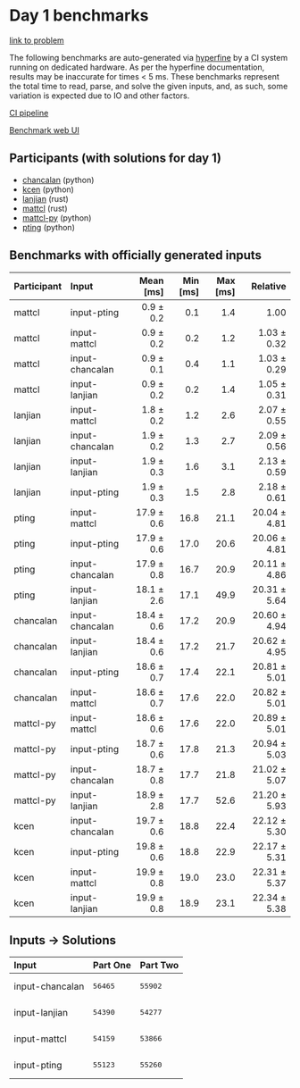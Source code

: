 # Day 1 benchmarks

[link to problem](https://adventofcode.com/2023/day/1)

The following benchmarks are auto-generated via
[hyperfine](https://github.com/sharkdp/hyperfine) by a CI system running on
dedicated hardware. As per the hyperfine documentation, results may be
inaccurate for times < 5 ms. These benchmarks represent the total time to read,
parse, and solve the given inputs, and, as such, some variation is expected due
to IO and other factors.

[CI pipeline](http://ci.papercode.net:8080/teams/main/pipelines/aoc2023)

[Benchmark web UI](https://aoc.ancalagon.black)


## Participants (with solutions for day 1)

- [chancalan](https://github.com/chancalan/aoc2023) (python)
- [kcen](https://github.com/kcen/aoc2023) (python)
- [lanjian](https://github.com/lanjian/aoc-2023) (rust)
- [mattcl](https://github.com/mattcl/aoc2023) (rust)
- [mattcl-py](https://github.com/mattcl/aoc2023-py) (python)
- [pting](https://github.com/pting/aoc2023) (python)


## Benchmarks with officially generated inputs

| Participant | Input | Mean [ms] | Min [ms] | Max [ms] | Relative |
|:---|:---|---:|---:|---:|---:|
| mattcl | input-pting | 0.9 ± 0.2 | 0.1 | 1.4 | 1.00 |
| mattcl | input-mattcl | 0.9 ± 0.2 | 0.2 | 1.2 | 1.03 ± 0.32 |
| mattcl | input-chancalan | 0.9 ± 0.1 | 0.4 | 1.1 | 1.03 ± 0.29 |
| mattcl | input-lanjian | 0.9 ± 0.2 | 0.2 | 1.4 | 1.05 ± 0.31 |
| lanjian | input-mattcl | 1.8 ± 0.2 | 1.2 | 2.6 | 2.07 ± 0.55 |
| lanjian | input-chancalan | 1.9 ± 0.2 | 1.3 | 2.7 | 2.09 ± 0.56 |
| lanjian | input-lanjian | 1.9 ± 0.3 | 1.6 | 3.1 | 2.13 ± 0.59 |
| lanjian | input-pting | 1.9 ± 0.3 | 1.5 | 2.8 | 2.18 ± 0.61 |
| pting | input-mattcl | 17.9 ± 0.6 | 16.8 | 21.1 | 20.04 ± 4.81 |
| pting | input-pting | 17.9 ± 0.6 | 17.0 | 20.6 | 20.06 ± 4.81 |
| pting | input-chancalan | 17.9 ± 0.8 | 16.7 | 20.9 | 20.11 ± 4.86 |
| pting | input-lanjian | 18.1 ± 2.6 | 17.1 | 49.9 | 20.31 ± 5.64 |
| chancalan | input-chancalan | 18.4 ± 0.6 | 17.2 | 20.9 | 20.60 ± 4.94 |
| chancalan | input-lanjian | 18.4 ± 0.6 | 17.2 | 21.7 | 20.62 ± 4.95 |
| chancalan | input-pting | 18.6 ± 0.7 | 17.4 | 22.1 | 20.81 ± 5.01 |
| chancalan | input-mattcl | 18.6 ± 0.7 | 17.6 | 22.0 | 20.82 ± 5.01 |
| mattcl-py | input-mattcl | 18.6 ± 0.6 | 17.6 | 22.0 | 20.89 ± 5.01 |
| mattcl-py | input-pting | 18.7 ± 0.6 | 17.8 | 21.3 | 20.94 ± 5.03 |
| mattcl-py | input-chancalan | 18.7 ± 0.8 | 17.7 | 21.8 | 21.02 ± 5.07 |
| mattcl-py | input-lanjian | 18.9 ± 2.8 | 17.7 | 52.6 | 21.20 ± 5.93 |
| kcen | input-chancalan | 19.7 ± 0.6 | 18.8 | 22.4 | 22.12 ± 5.30 |
| kcen | input-pting | 19.8 ± 0.6 | 18.8 | 22.9 | 22.17 ± 5.31 |
| kcen | input-mattcl | 19.9 ± 0.8 | 19.0 | 23.0 | 22.31 ± 5.37 |
| kcen | input-lanjian | 19.9 ± 0.8 | 18.9 | 23.1 | 22.34 ± 5.38 |


## Inputs -> Solutions

| Input | Part One | Part Two |
|:---|:---|:---|
|input-chancalan|<pre>56465</pre>|<pre>55902</pre>|
|input-lanjian|<pre>54390</pre>|<pre>54277</pre>|
|input-mattcl|<pre>54159</pre>|<pre>53866</pre>|
|input-pting|<pre>55123</pre>|<pre>55260</pre>|